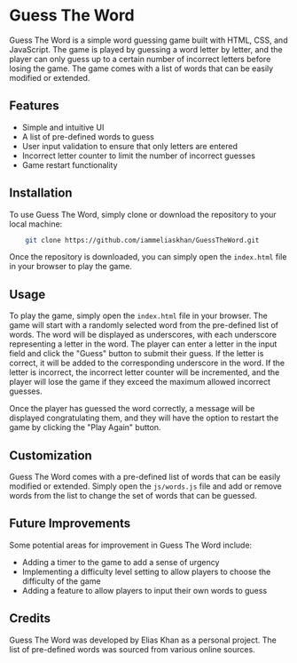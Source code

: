 # Guess The Word
Guess The Word is a simple word guessing game built with HTML, CSS, and JavaScript. The game is played by guessing a word letter by letter, and the player can only guess up to a certain number of incorrect letters before losing the game. The game comes with a list of words that can be easily modified or extended.

## Features
- Simple and intuitive UI
- A list of pre-defined words to guess
- User input validation to ensure that only letters are entered
- Incorrect letter counter to limit the number of incorrect guesses
- Game restart functionality
## Installation
To use Guess The Word, simply clone or download the repository to your local machine:

```bash
    git clone https://github.com/iammeliaskhan/GuessTheWord.git
```
Once the repository is downloaded, you can simply open the `index.html` file in your browser to play the game.

## Usage
To play the game, simply open the `index.html` file in your browser. The game will start with a randomly selected word from the pre-defined list of words. The word will be displayed as underscores, with each underscore representing a letter in the word. The player can enter a letter in the input field and click the "Guess" button to submit their guess. If the letter is correct, it will be added to the corresponding underscore in the word. If the letter is incorrect, the incorrect letter counter will be incremented, and the player will lose the game if they exceed the maximum allowed incorrect guesses.

Once the player has guessed the word correctly, a message will be displayed congratulating them, and they will have the option to restart the game by clicking the "Play Again" button.

## Customization
Guess The Word comes with a pre-defined list of words that can be easily modified or extended. Simply open the `js/words.js` file and add or remove words from the list to change the set of words that can be guessed.

## Future Improvements
Some potential areas for improvement in Guess The Word include:

- Adding a timer to the game to add a sense of urgency
- Implementing a difficulty level setting to allow players to choose the difficulty of the game
- Adding a feature to allow players to input their own words to guess
## Credits
Guess The Word was developed by Elias Khan as a personal project. The list of pre-defined words was sourced from various online sources.
